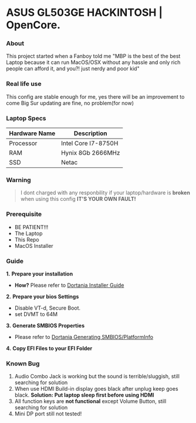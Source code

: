 # ASUS GL503GE HACKINTOSH | OpenCore.

### About
This project started when a Fanboy told me "MBP is the best of the best Laptop because it can run MacOS/OSX without any hassle and only rich people can afford it, and you?! just nerdy and poor kid"

### Real life use
This config are stable enough for me, yes there will be an improvement to come
Big Sur updating are fine, no problem(for now)

### Laptop Specs
| Hardware Name | Description |
| ----------- | ----------- |
| Processor   | Intel Core I7-8750H |
| RAM         | Hynix 8Gb 2666MHz   |
| SSD         | Netac

### Warning
> I dont charged with any responbility if your laptop/hardware is **broken** when using this config **IT'S YOUR OWN FAULT!**

### Prerequisite
- BE PATIENT!!!
- The Laptop
- This Repo
- MacOS Installer

### Guide
**1.** __Prepare your installation__
  * __How?__
    Please refer to [Dortania Installer Guide](https://dortania.github.io/OpenCore-Install-Guide/installer-guide/)

**2.** __Prepare your bios Settings__ 
  * Disable VT-d, Secure Boot.
  * set DVMT to 64M
  
**3.** __Generate SMBIOS Properties__
  * Please refer to [Dortania Generating SMBIOS/PlatformInfo](https://dortania.github.io/OpenCore-Install-Guide/config-laptop.plist/coffee-lake.html#platforminfo)

**4.** __Copy EFI Files to your EFI Folder__

### Known Bug
1. Audio Combo Jack is working but the sound is terrible/sluggish, still searching for solution
2. When use HDMI Build-in display goes black after unplug keep goes black. __Solution: Put laptop sleep first before using HDMI__
3. All function keys are **not functional** except Volume Button, still searching for solution
4. Mini DP port still not tested!